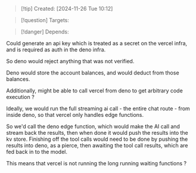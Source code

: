 
>[!tip] Created: [2024-11-26 Tue 10:12]

>[!question] Targets: 

>[!danger] Depends: 

Could generate an api key which is treated as a secret on the vercel infra, and is required as auth in the deno infra.

So deno would reject anything that was not verified.

Deno would store the account balances, and would deduct from those balances.

Additionally, might be able to call vercel from deno to get arbitrary code execution ?

Ideally, we would run the full streaming ai call - the entire chat route - from inside deno, so that vercel only handles edge functions.

So we'd call the deno edge function, which would make the AI call and stream back the results, then when done it would push the results into the kv store.
Finishing off the tool calls would need to be done by pushing the results into deno, as a pierce, then awaiting the tool call results, which are fed back in to the model.

This means that vercel is not running the long running waiting functions ?